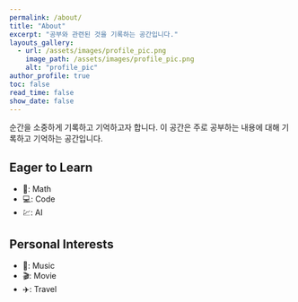 ```yaml
---
permalink: /about/
title: "About"
excerpt: "공부와 관련된 것을 기록하는 공간입니다."
layouts_gallery:
  - url: /assets/images/profile_pic.png
    image_path: /assets/images/profile_pic.png
    alt: "profile_pic"
author_profile: true
toc: false
read_time: false
show_date: false
---
```


순간을 소중하게 기록하고 기억하고자 합니다.
이 공간은 주로 공부하는 내용에 대해 기록하고 기억하는 공간입니다.



## Eager to Learn
- :triangular_ruler:: Math
- :computer:: Code
- :chart:: AI

## Personal Interests
- :musical_note:: Music
- :clapper:: Movie
- :airplane:: Travel

